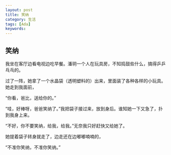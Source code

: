 ```yaml
---
layout: post
title: 笑纳
category: 生活
tags: [Ada]
keywords:
---
```


## 笑纳

我坐在客厅边看电视边吃早餐。潘玥一个人在玩具房，不知捣鼓些什么，搞得乒乒乓乓的。 

过了一阵，她拿了一个水晶袋（透明塑料的）出来，里面装了各种各样的小玩具。她走到我面前， 

“你看，爸比，送给你的。” 

“哇，好棒呀，爸爸笑纳了。”我把袋子接过来，放到身后。谁知她一下又急了，扑到我身上来。 

“不好，你不要笑纳，给我，给我。”无奈我只好赶快又给她了。 

她提着袋子转身就走了，边走还在边嘟嘟喃喃的， 

“不准你笑纳，不准你笑纳。”